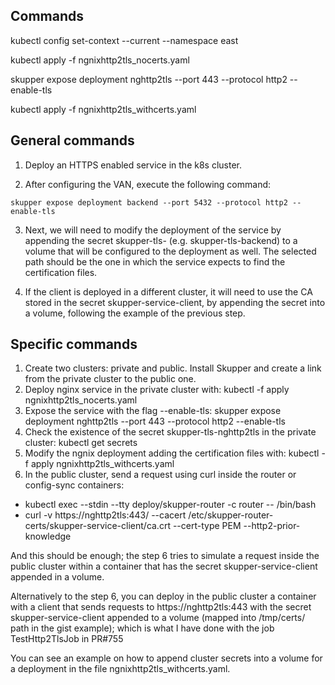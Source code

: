 ## Commands


kubectl config set-context --current --namespace east

kubectl apply -f ngnixhttp2tls_nocerts.yaml

skupper expose deployment nghttp2tls --port 443 --protocol http2 --enable-tls

kubectl  apply -f ngnixhttp2tls_withcerts.yaml


## General commands

1. Deploy an HTTPS enabled service in the k8s cluster.

2. After configuring the VAN, execute the following command:
```           
skupper expose deployment backend --port 5432 --protocol http2 --enable-tls
```

3. Next, we will need to modify the deployment of the service by appending the secret skupper-tls-<SERVICE-ADDRESS> (e.g. skupper-tls-backend) to a volume that will be configured to the deployment as well. The selected path should be the one in which the service expects to find the certification files.


4. If the client is deployed in a different cluster, it will need to use the CA stored in the secret skupper-service-client, by appending the secret into a volume, following the example of the previous step.


## Specific commands


1. Create two clusters: private and public. Install Skupper and create a link from the private cluster to the public one.
2. Deploy nginx service in the private cluster with: kubectl -f apply ngnixhttp2tls_nocerts.yaml
3. Expose the service with the flag --enable-tls: skupper expose deployment nghttp2tls --port 443 --protocol http2 --enable-tls
4. Check the existence of the secret skupper-tls-nghttp2tls in the private cluster: kubectl get secrets
5. Modify the ngnix deployment adding the certification files with: kubectl -f apply ngnixhttp2tls_withcerts.yaml
6. In the public cluster, send a request using curl inside the router or config-sync containers:
- kubectl exec --stdin --tty deploy/skupper-router -c router -- /bin/bash
- curl -v https://nghttp2tls:443/ --cacert /etc/skupper-router-certs/skupper-service-client/ca.crt --cert-type PEM  --http2-prior-knowledge

And this should be enough; the step 6 tries to simulate a request inside the public cluster within a container that has the secret skupper-service-client appended in a volume. 

Alternatively to the step 6, you can deploy in the public cluster a container with a client that sends requests to https://nghttp2tls:443 with the secret skupper-service-client appended to a volume (mapped into /tmp/certs/ path in the gist example); which is what I have done with the job TestHttp2TlsJob in PR#755

You can see an example on how to append cluster secrets into a volume for a deployment in the file ngnixhttp2tls_withcerts.yaml. 

